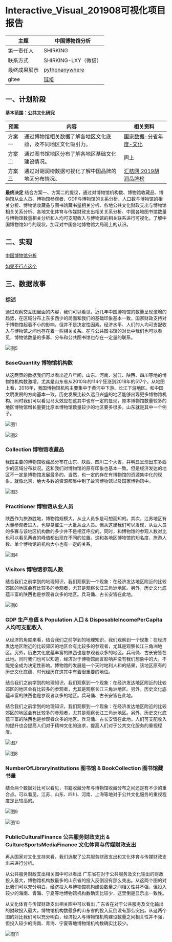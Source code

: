 # Interactive_Visual_201908可视化项目报告

|主题|中国博物馆分析|
|---|---|
|第一责任人|SHIRKING|
|联系方式|SHIRKING-LXY（微信）|
|最终成果展示|[pythonanywhere](http://shirkingliang.pythonanywhere.com/)|
|gitee|[链接](https://gitee.com/NFUNM045/interactive_visualization/blob/master/README.md)|

## 一、计划阶段

**基本范围：公共文化研究**

|预案|内容|相关资料|
|---|---|---|
|方案一|通过博物馆相关数据了解各地区文化底蕴，及不同地区文化吸引力。|[国家数据-分省年度-文化](http://data.stats.gov.cn/easyquery.htm?cn=E0103)|
|方案二|通过图书馆地区分布了解各地区基础文化建设情况。|同上|
|方案三|通过对胡润榜数据可视化了解中国品牌的地区分布情况。|[汇桔网·2019胡润品牌榜](http://www.hurun.net/CN/Article/Details?num=6F31B786AD94)


**最终决定**
结合方案一、方案二的提议，通过对博物馆机构数、博物馆收藏品、博物馆从业人员、博物馆参观者、GDP与博物馆的关系分析、人口数与博物馆的相关分析、博物馆收藏品与图书馆藏书量相关分析、各地公共文化财政支出与博物馆相关关系分析、各地文化体育与传媒财政支出相关关系分析、中国各地图书馆数量与博物馆数量相关分析和人均可支配收入与博物馆的相关联系进行可视化，了解中国博物馆如今的现状，加深对中国各地博物馆大局观上的认识。


## 二、实现

[中国博物馆分析](http://shirkingliang.pythonanywhere.com/)

[如果不行点这个](http://hanxingting.pythonanywhere.com)

## 三、数据故事

### 综述

通过观察交互图里面的内容，我们可以看见，近几年中国博物馆的数量呈现激增的趋势，在区域分布上东多西少的局面和我们的基础印象基本一致，国家财政支持对于博物馆起着不小的影响，但并不是决定性因素。经济水平、人们的人均可支配收入与博物馆之间也存在着一些相关关系。在与公共图书馆的对比中我们也可以看见，博物馆数量的多寡、分布和公共图书馆也存在一定量的联系。

![图5](https://github.com/SHIRKING/VisualDesign/blob/master/pictures/p2.png)

### BaseQuantity 博物馆机构数

从这两页的数据我们可以看出近八年间，山东、河南、浙江、陕西、四川等地的博物馆机构数激增。尤其是山东省从2010年的114个狂涨到2018年的517个。从地图上看，2018年，我国博物馆机构主要集中于黄河中下游、长江下游地区。和中国文明发展的方向基本一致，历史发展比较久远且兴盛的地区能够出现更多博物馆机构。同时我们可以看见马太效应在这其中也有一定的显现，原本博物馆数量较多的地区博物馆增长量要比原本博物馆数量较少的地区要多很多，山东就是其中一个例子。

![图1](https://github.com/SHIRKING/VisualDesign/blob/master/pictures/BQ1.png)

![图2](https://github.com/SHIRKING/VisualDesign/blob/master/pictures/BQ2.png)

### Collection 博物馆收藏品

我国主要的博物馆收藏品分布在山东、陕西、四川三个大省，并明显呈现出东多西少的区域分布状况。这和我们对博物馆的原有印象也基本一致。但是经济发达的地区不一定是博物馆发展最多的，当然，也一定的存在有博物馆的资源集中化的现象。就像北京，绝大多数的资源都集中到了故宫博物馆以及国家博物馆中。

![图3](https://github.com/SHIRKING/VisualDesign/blob/master/pictures/coll.png)

### Practitioner 博物馆从业人员

陕西作为旅游胜地，博物馆规模大，从业人员多是可想而知的。其次，江苏地区有大量参观者进入，也容易催生一大批从业人员。但从这里我们可以发现，从业人员的多寡与该地区机构数的多少并不是相互呼应的。同时，和博物馆的参观人数对比也可以看见两者的峰值都出现在不同的位置。这和各地区博物馆的知名度、旅游人数、单个博物馆的机构大小也有一定的关系。

![图4](https://github.com/SHIRKING/VisualDesign/blob/master/pictures/p.png)

### Visitors 博物馆参观人数

结合我们之前学到的地理知识，我们观察到一个现象：在经济发达地区附近的比较郊区的地区会有比较多的参观者，尤其是观察长江三角洲地区。另外，历史文化底蕴丰富的陕西也是参观者众多的地区。兵马俑、古长安皆在此地。

![图6](https://github.com/SHIRKING/VisualDesign/blob/master/pictures/v.png)

### GDP 生产总值 & Population 人口 & DisposableIncomePerCapita 人均可支配收入

从经济的角度来看，结合我们之前学到的地理知识，我们观察到一个现象：在经济发达地区附近的比较郊区的地区会有比较多的参观者，尤其是观察长江三角洲地区。另外，历史文化底蕴丰富的陕西也是参观者众多的地区。兵马俑、古长安皆在此地。同时我们也可以知道，经济对于博物馆而言影响并没有我们想象中的大，不能完全成为决定性影响。博物馆的发展是一个天时地利人和的结果，该地区原有的历史文化底蕴、时代经历在这其中有着很重要的地位。

结合我们之前学到的地理知识，我们观察到一个现象：在经济发达地区附近的比较郊区的地区会有比较多的参观者，尤其是观察长江三角洲地区。另外，历史文化底蕴丰富的陕西也是参观者众多的地区。兵马俑、古长安皆在此地。

结合我们之前学到的地理知识，我们观察到一个现象：在经济发达地区附近的比较郊区的地区会有比较多的参观者，尤其是观察长江三角洲地区。另外，历史文化底蕴丰富的陕西也是参观者众多的地区。兵马俑、古长安皆在此地。人们可支配收入的提升也会提高人们对于精神文化的追求，提高人们对于公共文化服务的重视程度。


![图7](https://github.com/SHIRKING/VisualDesign/blob/master/pictures/GDP.png)

![图8](https://github.com/SHIRKING/VisualDesign/blob/master/pictures/dipc.png)

### NumberOfLibraryInstitutions 图书馆 & BookCollection 图书馆藏书量

结合两个数据对比可以看见，书籍收藏分布与博物馆收藏分布之间还是有不少的重合点。可以看见，江苏、山东、四川、河南、上海等地对于公共文化服务的重视程度是比较高的。

![图9](https://github.com/SHIRKING/VisualDesign/blob/master/pictures/book.png)

![图10](https://github.com/SHIRKING/VisualDesign/blob/master/pictures/li.png)

### PublicCulturalFinance 公共服务财政支出 & CultureSportsMediaFinance 文化体育与传媒财政支出

再从国家对文化支持来看，我们选取了公共服务财政支出和文化体育与传媒财政支出来进行分析。

从公共服务财政支出相关图中可以看出 广东省在对于公共服务及文化输出的财政投入最大，博物馆机构数最多的山东省的投入反倒没有那么突出。从这两个图的对比我们可以充分明白，经济投入与博物馆机构建设数量之间相关性并不强，但投入较少的海南、青海、宁夏等地博物馆机构数确实比较少，这里倒是显示出一致性。
                                    
从文化体育与传媒财政支出相关图中可以看出 广东省在对于公共服务及文化输出的财政投入最大，博物馆机构数最多的山东省的投入反倒没有那么突出。从这两个图的对比我们可以充分明白，经济投入与博物馆机构建设数量之间相关性并不强，但投入较少的海南、青海、宁夏等地博物馆机构数确实比较少。

![图11](https://github.com/SHIRKING/VisualDesign/blob/master/pictures/f.png)
